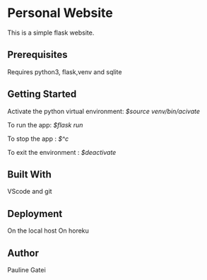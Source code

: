 # **Personal Website**

This is a simple flask website.


## **Prerequisites**

Requires python3, flask,venv and sqlite

## **Getting Started**

Activate the python virtual environment: *$source venv/bin/acivate*

To run the app: *$flask run*

To stop the app : *$^c*

To exit the environment : *$deactivate*



## **Built With**

VScode and git

## **Deployment**

On the local host 
On horeku


## **Author**

Pauline Gatei